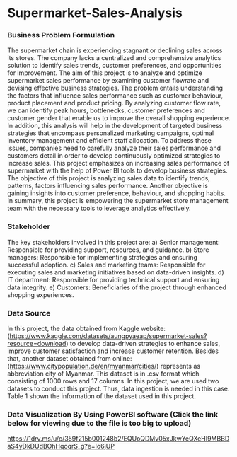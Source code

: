 # Supermarket-Sales-Analysis

### Business Problem Formulation
The supermarket chain is experiencing stagnant or declining sales across its stores. The company lacks a centralized and comprehensive analytics solution to identify sales trends, customer preferences, and opportunities for improvement. The aim of this project is to analyze and optimize supermarket sales performance by examining customer flowrate and devising effective business strategies. The problem entails understanding the factors that influence sales performance such as customer behaviour, product placement and product pricing. By analyzing customer flow rate, we can identify peak hours, bottlenecks, customer preferences and customer gender that enable us to improve the overall shopping experience. In addition, this analysis will help in the development of targeted business strategies that encompass personalized marketing campaigns, optimal inventory management and efficient staff allocation. To address these issues, companies need to carefully analyze their sales performance and customers detail in order to develop continuously optimized strategies to increase sales. This project emphasizes on increasing sales performance of supermarket with the help of Power BI tools to develop business strategies. The objective of this project is analyzing sales data to identify trends, patterns, factors influencing sales performance. Another objective is gaining insights into customer preference, behaviour, and shopping habits. In summary, this project is empowering the supermarket store management team with the necessary tools to leverage analytics effectively.

### Stakeholder
The key stakeholders involved in this project are:
a) Senior management: Responsible for providing support, resources, and guidance.
b) Store managers: Responsible for implementing strategies and ensuring successful adoption.
c) Sales and marketing teams: Responsible for executing sales and marketing initiatives based on data-driven insights.
d) IT department: Responsible for providing technical support and ensuring data integrity.
e) Customers: Beneficiaries of the project through enhanced shopping experiences.

### Data Source
In this project, the data obtained from Kaggle website: (https://www.kaggle.com/datasets/aungpyaeap/supermarket-sales?resource=download)
to develop data-driven strategies to enhance sales, improve customer satisfaction and increase customer retention. Besides that, another dataset obtained from online: (https://www.citypopulation.de/en/myanmar/cities/) represents as abbreviation city of Myanmar. This dataset is in .csv format which consisting of 1000 rows and 17 columns. In this project, we are used two datasets to conduct this project. Thus, data ingestion is needed in this case. Table 1 shown the information of the dataset used in this project.

### Data Visualization By Using PowerBI software (Click the link below for viewing due to the file is too big to upload)
https://1drv.ms/u/c/359f215b001248b2/EQUoQDMv05xJkwYeQXeHI9MBBDaS4yDkDUdBOhHqoqrS_g?e=Io6jUP
